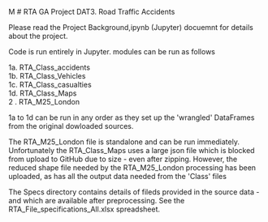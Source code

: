 M #  RTA
GA Project DAT3. Road Traffic Accidents

Please read the Project Background,ipynb (Jupyter) docuemnt for details about the project.

Code is run entirely in Jupyter. modules can be run as follows

1a. RTA_Class_accidents  
1b. RTA_Class_Vehicles  
1c. RTA_Class_casualties  
1d. RTA_Class_Maps  
2 . RTA_M25_London  

1a to 1d can be run in any order as they set up the 'wrangled' DataFrames from the original dowloaded sources.

The RTA_M25_London file is standalone and can be run immediately. Unfortunately the RTA_Class_Maps uses a large json file which is blocked from upload to GitHub due to size - even after zipping. However, the reduced shape file needed by the RTA_M25_London processing has been uploaded, as has all the output data needed from the 'Class' files

The Specs directory contains details of fileds provided in the source data - and which are available after preprocessing. See the RTA_File_specifications_All.xlsx spreadsheet.
